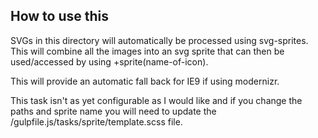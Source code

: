 ## How to use this
SVGs in this directory will automatically be processed using svg-sprites. This will combine all the images into an svg sprite that can then be used/accessed by using +sprite(name-of-icon).

This will provide an automatic fall back for IE9 if using modernizr.

This task isn't as yet configurable as I would like and if you change the paths and sprite name you will need to update the /gulpfile.js/tasks/sprite/template.scss file.
